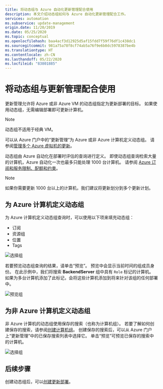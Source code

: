 ```yaml
---
title: 将动态组与 Azure 自动化更新管理配合使用
description: 本文介绍动态组如何与 Azure 自动化更新管理配合工作。
services: automation
ms.subservice: update-management
origin.date: 11/20/2019
ms.date: 05/25/2020
ms.topic: conceptual
ms.openlocfilehash: baa4acf3d12925d5af15fdd7f59f76df1c438dc1
ms.sourcegitcommit: 981a75a78f8cf74ab5a76f9e6b0dc5978387be4b
ms.translationtype: HT
ms.contentlocale: zh-CN
ms.lasthandoff: 05/22/2020
ms.locfileid: "83801885"
---
```

# <a name="use-dynamic-groups-with-update-management"></a>将动态组与更新管理配合使用

更新管理允许将 Azure 或非 Azure VM 的动态组指定为更新部署的目标。 如果使用动态组，无需编辑部署即可更新计算机。

> [!NOTE]
> 动态组不适用于经典 VM。

可以从 Azure 门户中的“更新管理”为 Azure 或非 Azure 计算机定义动态组。 请参阅[管理多个 Azure 虚拟机的更新](manage-update-multi.md)。

动态组由 Azure 自动化在部署时评估的查询进行定义。 即使动态组查询检索大量的计算机，Azure 自动化一次也最多只能处理 1000 台计算机。 请参阅 [Azure 订阅和服务限制、配额和约束](/azure-resource-manager/management/azure-subscription-service-limits#update-management)。 

> [!NOTE]
> 如果你需要更新 1000 台以上的计算机，我们建议将更新划分到多个更新计划。 

## <a name="define-dynamic-groups-for-azure-machines"></a>为 Azure 计算机定义动态组

为 Azure 计算机定义动态组查询时，可以使用以下项来填充动态组：

* 订阅
* 资源组
* 位置
* Tags

![选择组](./media/automation-update-management/select-groups.png)

若要预览动态组查询的结果，请单击“预览”。 预览中会显示当前时间的组成员身份。 在此示例中，我们将搜索 **BackendServer** 组中具有 `Role` 标记的计算机。 如果为多台计算机添加了此标记，会将这些计算机添加到将来针对该组的任何部署中。

![预览组](./media/automation-update-management/preview-groups.png)

## <a name="define-dynamic-groups-for-non-azure-machines"></a>为非 Azure 计算机定义动态组

非 Azure 计算机的动态组使用保存的搜索（也称为计算机组）。 若要了解如何创建保存的搜索，请参阅[创建计算机组](../azure-monitor/platform/computer-groups.md#creating-a-computer-group)。 创建保存的搜索后，可以从 Azure 门户上“更新管理”中的已保存搜索列表中选择它。 单击“预览”可预览已保存的搜索中的计算机。

![选择组](./media/automation-update-management/select-groups-2.png)

## <a name="next-steps"></a>后续步骤

创建动态组后，可以[创建更新部署](automation-tutorial-update-management.md)。
